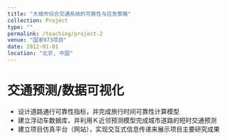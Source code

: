 ```yaml
---
title: "大城市综合交通系统的可靠性与应急策略"
collection: Project
type: ""
permalink: /teaching/project-2
venue: "国家973项目"
date: 2012-01-01
location: "北京, 中国"
---
```


交通预测/数据可视化
======

* 设计道路通行可靠性指标，并完成旅行时间可靠性计算模型
* 建立浮动车数据库，并利用Ｋ近邻预测模型完成城市道路的短时交通预测
* 建立项目仿真平台（网站），实现交互式信息传递来展示项目主要研究成果

